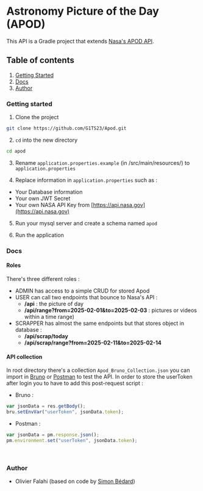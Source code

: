 # Astronomy Picture of the Day (APOD)

This API is a Gradle project that extends [Nasa's APOD API](https://github.com/nasa/apod-api).

## Table of contents

1. [Getting Started](#getting_started)
2. [Docs](#docs)
3. [Author](#author)
   &nbsp;

### Getting started <a name="getting_started"></a>

1. Clone the project

```bash
git clone https://github.com/G1TS23/Apod.git
```

2. `cd` into the new directory

```bash
cd apod
```

3. Rename `application.properties.example` (in /src/main/resources/) to `application.properties`


4. Replace information in `application.properties` such as :

* Your Database information
* Your own JWT Secret
* Your own NASA API Key from [https://api.nasa.gov](https://api.nasa.gov)


5. Run your mysql server and create a schema named `apod`


6. Run the application
   &nbsp;

### Docs <a name="docs"></a>

#### Roles

There's three different roles :

* ADMIN has access to a simple CRUD for stored Apod
* USER can call two endpoints that bounce to Nasa's API :
    * **/api** : the picture of day
    * **/api/range?from=2025-02-01&to=2025-02-03** : pictures or videos within a time range)
* SCRAPPER has almost the same endpoints but that stores object in database :
    * **/api/scrap/today**
    * **/api/scrap/range?from=2025-02-11&to=2025-02-14**

#### API collection

In root directory there's a collection ``Apod_Bruno_Collection.json`` you can import in [Bruno](https://www.usebruno.com)
or [Postman](https://www.postman.com) to test the API. In order to store the userToken after login you to have to add
this post-request script :

* Bruno :

```javascript
var jsonData = res.getBody();
bru.setEnvVar("userToken", jsonData.token);
```

* Postman :

```javascript
var jsonData = pm.response.json();
pm.environment.set("userToken", jsonData.token);
```
&nbsp;
### Author <a name="author"></a>

* Olivier Falahi (based on code by [Simon Bédard](https://github.com/JavaKhanStudio/Spring_Exemple_Security))

